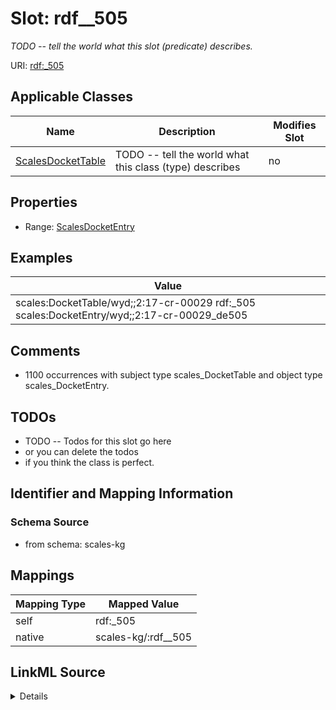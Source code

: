 

# Slot: rdf__505


_TODO -- tell the world what this slot (predicate) describes._





URI: [rdf:_505](http://www.w3.org/1999/02/22-rdf-syntax-ns#_505)



<!-- no inheritance hierarchy -->





## Applicable Classes

| Name | Description | Modifies Slot |
| --- | --- | --- |
| [ScalesDocketTable](../classes/ScalesDocketTable.md) | TODO -- tell the world what this class (type) describes |  no  |







## Properties

* Range: [ScalesDocketEntry](../classes/ScalesDocketEntry.md)






## Examples

| Value |
| --- |
| scales:DocketTable/wyd;;2:17-cr-00029 rdf:_505 scales:DocketEntry/wyd;;2:17-cr-00029_de505 |

## Comments

* 1100 occurrences with subject type scales_DocketTable and object type scales_DocketEntry.

## TODOs

* TODO -- Todos for this slot go here
* or you can delete the todos
* if you think the class is perfect.

## Identifier and Mapping Information







### Schema Source


* from schema: scales-kg




## Mappings

| Mapping Type | Mapped Value |
| ---  | ---  |
| self | rdf:_505 |
| native | scales-kg/:rdf__505 |




## LinkML Source

<details>
```yaml
name: rdf__505
description: TODO -- tell the world what this slot (predicate) describes.
todos:
- TODO -- Todos for this slot go here
- or you can delete the todos
- if you think the class is perfect.
comments:
- 1100 occurrences with subject type scales_DocketTable and object type scales_DocketEntry.
examples:
- value: scales:DocketTable/wyd;;2:17-cr-00029 rdf:_505 scales:DocketEntry/wyd;;2:17-cr-00029_de505
from_schema: scales-kg
rank: 1000
slot_uri: rdf:_505
alias: rdf__505
domain_of:
- scales_DocketTable
range: scales_DocketEntry

```
</details>